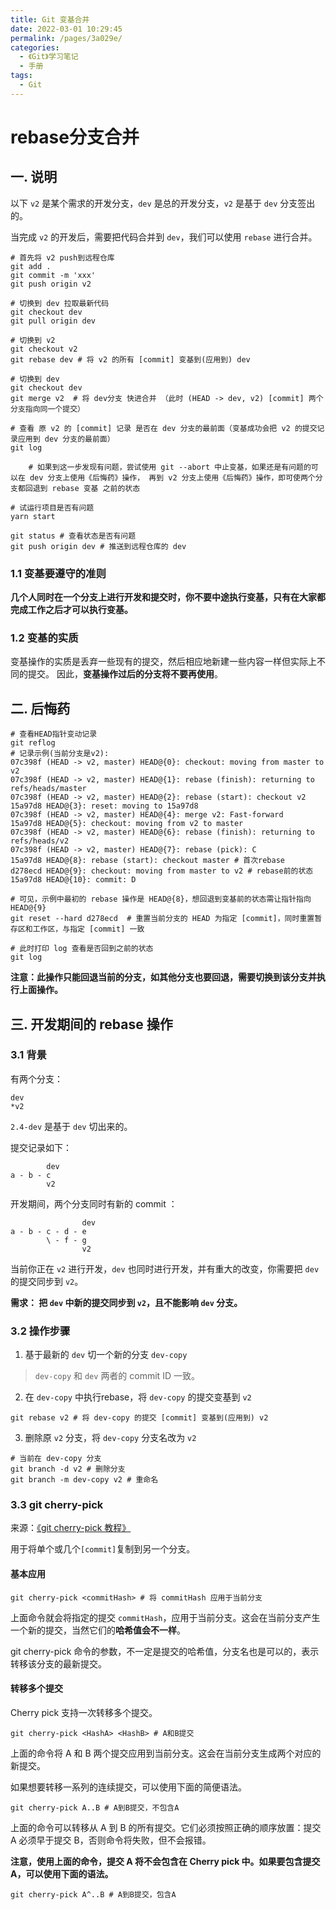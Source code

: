 ```yaml
---
title: Git 变基合并
date: 2022-03-01 10:29:45
permalink: /pages/3a029e/
categories:
  - 《Git》学习笔记
  - 手册
tags:
  - Git
---
```


# rebase分支合并

## 一. 说明

以下 `v2` 是某个需求的开发分支，`dev` 是总的开发分支，`v2` 是基于 `dev` 分支签出的。

当完成 `v2` 的开发后，需要把代码合并到 `dev`，我们可以使用 `rebase` 进行合并。

```shell script
# 首先将 v2 push到远程仓库
git add .
git commit -m 'xxx'
git push origin v2

# 切换到 dev 拉取最新代码
git checkout dev
git pull origin dev

# 切换到 v2
git checkout v2
git rebase dev # 将 v2 的所有 [commit] 变基到(应用到) dev

# 切换到 dev
git checkout dev
git merge v2  # 将 dev分支 快进合并 （此时 (HEAD -> dev, v2) [commit] 两个分支指向同一个提交）

# 查看 原 v2 的 [commit] 记录 是否在 dev 分支的最前面（变基成功会把 v2 的提交记录应用到 dev 分支的最前面）
git log

	# 如果到这一步发现有问题，尝试使用 git --abort 中止变基，如果还是有问题的可以在 dev 分支上使用《后悔药》操作， 再到 v2 分支上使用《后悔药》操作，即可使两个分支都回退到 rebase 变基 之前的状态

# 试运行项目是否有问题
yarn start

git status # 查看状态是否有问题
git push origin dev # 推送到远程仓库的 dev
```

### 1.1 变基要遵守的准则

**几个人同时在一个分支上进行开发和提交时，你不要中途执行变基，只有在大家都完成工作之后才可以执行变基。**

### 1.2 变基的实质

变基操作的实质是丢弃一些现有的提交，然后相应地新建一些内容一样但实际上不同的提交。
因此，**变基操作过后的分支将不要再使用**。

## 二. 后悔药

```shell script
# 查看HEAD指针变动记录
git reflog
# 记录示例(当前分支是v2):
07c398f (HEAD -> v2, master) HEAD@{0}: checkout: moving from master to v2
07c398f (HEAD -> v2, master) HEAD@{1}: rebase (finish): returning to refs/heads/master
07c398f (HEAD -> v2, master) HEAD@{2}: rebase (start): checkout v2
15a97d8 HEAD@{3}: reset: moving to 15a97d8
07c398f (HEAD -> v2, master) HEAD@{4}: merge v2: Fast-forward
15a97d8 HEAD@{5}: checkout: moving from v2 to master
07c398f (HEAD -> v2, master) HEAD@{6}: rebase (finish): returning to refs/heads/v2
07c398f (HEAD -> v2, master) HEAD@{7}: rebase (pick): C
15a97d8 HEAD@{8}: rebase (start): checkout master # 首次rebase
d278ecd HEAD@{9}: checkout: moving from master to v2 # rebase前的状态
15a97d8 HEAD@{10}: commit: D

# 可见，示例中最初的 rebase 操作是 HEAD@{8}，想回退到变基前的状态需让指针指向 HEAD@{9}
git reset --hard d278ecd  # 重置当前分支的 HEAD 为指定 [commit]，同时重置暂存区和工作区，与指定 [commit] 一致

# 此时打印 log 查看是否回到之前的状态
git log
```

**注意：此操作只能回退当前的分支，如其他分支也要回退，需要切换到该分支并执行上面操作。**

## 三. 开发期间的 rebase 操作

### 3.1 背景

有两个分支：

```shell script
dev
*v2
```

`2.4-dev` 是基于 `dev` 切出来的。

提交记录如下：

```
		dev
a - b - c
		v2
```

开发期间，两个分支同时有新的 commit ：

```
				dev
a - b - c - d - e
		\ - f - g
				v2
```

当前你正在 `v2` 进行开发，`dev` 也同时进行开发，并有重大的改变，你需要把 `dev` 的提交同步到 `v2`。

**需求： 把 `dev` 中新的提交同步到 `v2`，且不能影响 `dev` 分支。**

### 3.2 操作步骤

1. 基于最新的 `dev` 切一个新的分支 `dev-copy`

>  `dev-copy` 和 `dev`  两者的 commit ID 一致。

2. 在 `dev-copy` 中执行rebase，将 `dev-copy` 的提交变基到 `v2`

```shell script
git rebase v2 # 将 dev-copy 的提交 [commit] 变基到(应用到) v2
```

3. 删除原 `v2` 分支，将 `dev-copy` 分支名改为 `v2`

```shell script
# 当前在 dev-copy 分支
git branch -d v2 # 删除分支
git branch -m dev-copy v2 # 重命名
```

### 3.3 git cherry-pick

来源：[《git cherry-pick 教程》](http://www.ruanyifeng.com/blog/2020/04/git-cherry-pick.html)

用于将单个或几个`[commit]`复制到另一个分支。

#### 基本应用

```shell script
git cherry-pick <commitHash> # 将 commitHash 应用于当前分支
```
上面命令就会将指定的提交 `commitHash`，应用于当前分支。这会在当前分支产生一个新的提交，当然它们的**哈希值会不一样**。

git cherry-pick 命令的参数，不一定是提交的哈希值，分支名也是可以的，表示转移该分支的最新提交。

#### 转移多个提交

Cherry pick 支持一次转移多个提交。

```shell script
git cherry-pick <HashA> <HashB> # A和B提交
```
上面的命令将 A 和 B 两个提交应用到当前分支。这会在当前分支生成两个对应的新提交。

如果想要转移一系列的连续提交，可以使用下面的简便语法。

```shell script
git cherry-pick A..B # A到B提交，不包含A
```
上面的命令可以转移从 A 到 B 的所有提交。它们必须按照正确的顺序放置：提交 A 必须早于提交 B，否则命令将失败，但不会报错。

**注意，使用上面的命令，提交 A 将不会包含在 Cherry pick 中。如果要包含提交 A，可以使用下面的语法。**

```shell script
git cherry-pick A^..B # A到B提交，包含A
```
